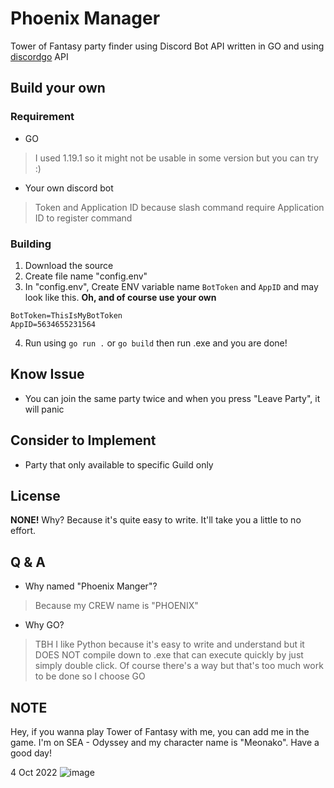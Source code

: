# Phoenix Manager
Tower of Fantasy party finder using Discord Bot API written in GO and using [discordgo](https://github.com/bwmarrin/discordgo) API

## Build your own
### Requirement
* GO 
> I used 1.19.1 so it might not be usable in some version but you can try :)
* Your own discord bot
> Token and Application ID because slash command require Application ID to register command
### Building
1. Download the source
2. Create file name "config.env"
3. In "config.env", Create ENV variable name `BotToken` and `AppID` and may look like this. **Oh, and of course use your own**
```
BotToken=ThisIsMyBotToken
AppID=5634655231564
```
4. Run using `go run .` or `go build` then run .exe and you are done!

## Know Issue
* You can join the same party twice and when you press "Leave Party", it will panic

## Consider to Implement
* Party that only available to specific Guild only

## License
**NONE!** Why? Because it's quite easy to write. It'll take you a little to no effort.

## Q & A
- Why named "Phoenix Manger"?
> Because my CREW name is "PHOENIX"
- Why GO?
> TBH I like Python because it's easy to write and understand but it DOES NOT compile down to .exe that can execute quickly by just simply double click.
> Of course there's a way but that's too much work to be done so I choose GO

## NOTE
Hey, if you wanna play Tower of Fantasy with me, you can add me in the game. I'm on SEA - Odyssey and my character name is "Meonako". Have a good day!

4 Oct 2022
![image](https://user-images.githubusercontent.com/76484203/193728432-5b010b3f-a969-4c07-aae8-9f617c2ac041.png)

